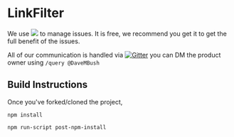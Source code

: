# LinkFilter
We use
<a href="https://zenhub.com"><img src="https://raw.githubusercontent.com/ZenHubIO/support/master/zenhub-badge.png"></a> to manage issues.
It is free, we recommend you get it to get the full benefit of the issues.

All of our communication is handled via
[![Gitter](https://badges.gitter.im/linkfilter/Lobby.svg)](https://gitter.im/linkfilter/Lobby?utm_source=badge&utm_medium=badge&utm_campaign=pr-badge) you can DM the product owner using `/query @DaveMBush`

## Build Instructions
Once you've forked/cloned the project,

`npm install`

`npm run-script post-npm-install`
